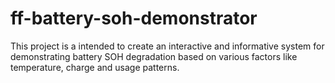 # ff-battery-soh-demonstrator
This project is a intended to create an interactive and informative system for demonstrating battery SOH degradation based on various factors like temperature, charge and usage patterns. 
